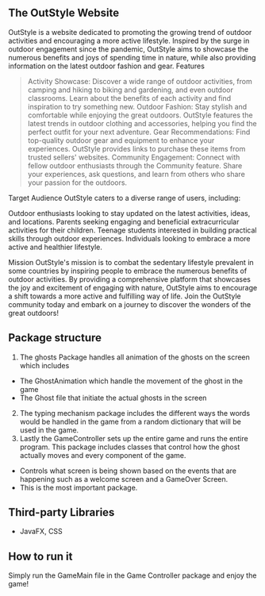 ## The OutStyle Website

OutStyle is a website dedicated to promoting the growing trend of outdoor activities and encouraging a more active lifestyle. Inspired by the surge in outdoor engagement since the pandemic, OutStyle aims to showcase the numerous benefits and joys of spending time in nature, while also providing information on the latest outdoor fashion and gear.
Features

> Activity Showcase: Discover a wide range of outdoor activities, from camping and hiking to biking and gardening, and even outdoor classrooms. Learn about the benefits of each activity and find inspiration to try something new.
> Outdoor Fashion: Stay stylish and comfortable while enjoying the great outdoors. OutStyle features the latest trends in outdoor clothing and accessories, helping you find the perfect outfit for your next adventure.
> Gear Recommendations: Find top-quality outdoor gear and equipment to enhance your experiences. OutStyle provides links to purchase these items from trusted sellers' websites.
> Community Engagement: Connect with fellow outdoor enthusiasts through the Community feature. Share your experiences, ask questions, and learn from others who share your passion for the outdoors.

Target Audience
OutStyle caters to a diverse range of users, including:

Outdoor enthusiasts looking to stay updated on the latest activities, ideas, and locations.
Parents seeking engaging and beneficial extracurricular activities for their children.
Teenage students interested in building practical skills through outdoor experiences.
Individuals looking to embrace a more active and healthier lifestyle.

Mission
OutStyle's mission is to combat the sedentary lifestyle prevalent in some countries by inspiring people to embrace the numerous benefits of outdoor activities. By providing a comprehensive platform that showcases the joy and excitement of engaging with nature, OutStyle aims to encourage a shift towards a more active and fulfilling way of life.
Join the OutStyle community today and embark on a journey to discover the wonders of the great outdoors!
## Package structure
1. The ghosts Package handles all animation of the ghosts on the screen which includes 
* The GhostAnimation which handle the movement of the ghost in the game
* The Ghost file that initiate the actual ghosts in the screen
2. The typing mechanism package includes the different ways the words would be handled in the game from a random dictionary that will be used in the game. 
3. Lastly the GameController sets up the entire game and runs the entire program. This package includes classes that control how the ghost actually moves and every component of the game. 
* Controls what screen is being shown based on the events that are happening such as a welcome screen and a GameOver Screen.
* This is the most important package. 


## Third-party Libraries
* JavaFX, CSS

## How to run it
Simply run the GameMain file in the Game Controller package and enjoy the game!
